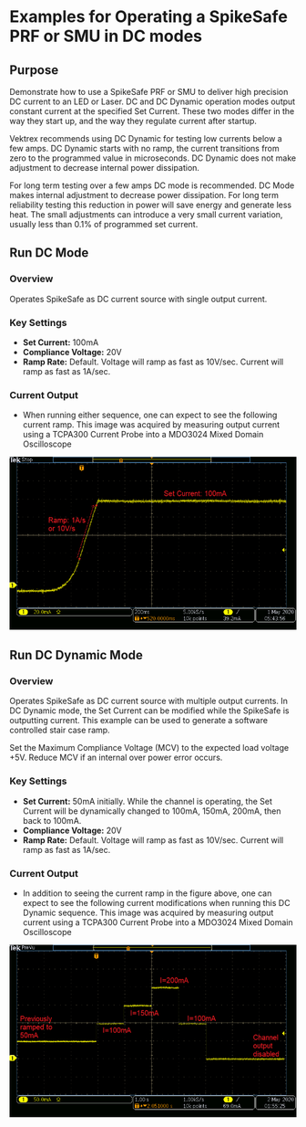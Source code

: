 # Examples for Operating a SpikeSafe PRF or SMU in DC modes

## **Purpose**
Demonstrate how to use a SpikeSafe PRF or SMU to deliver high precision DC current to an LED or Laser.  DC and DC Dynamic operation modes output constant current at the specified Set Current. These two modes differ in the way they start up, and the way they regulate current after startup.

Vektrex recommends using DC Dynamic for testing low currents below a few amps.  DC Dynamic starts with no ramp, the current transitions from zero to the programmed value in microseconds. DC Dynamic does not make adjustment to decrease internal power dissipation.

For long term testing over a few amps DC mode is recommended.  DC Mode makes internal adjustment to decrease power dissipation.  For long term reliability testing this reduction in power will save energy and generate less heat.  The small adjustments can introduce a very small current variation, usually less than 0.1% of programmed set current.

## **Run DC Mode**

### Overview 
Operates SpikeSafe as DC current source with single output current.

### Key Settings 
- **Set Current:** 100mA
- **Compliance Voltage:** 20V
- **Ramp Rate:** Default. Voltage will ramp as fast as 10V/sec. Current will ramp as fast as 1A/sec.

### Current Output
- When running either sequence, one can expect to see the following current ramp. This image was acquired by measuring output current using a TCPA300 Current Probe into a MDO3024 Mixed Domain Oscilloscope

![](DC_ramp.png)

## **Run DC Dynamic Mode**

### Overview
Operates SpikeSafe as DC current source with multiple output currents. In DC Dynamic mode, the Set Current can be modified while the SpikeSafe is outputting current.  This example can be used to generate a software controlled stair case ramp.

Set the Maximum Compliance Voltage (MCV) to the expected load voltage +5V. Reduce MCV if an internal over power error occurs. 

### Key Settings
- **Set Current:** 50mA initially. While the channel is operating, the Set Current will be dynamically changed to 100mA, 150mA, 200mA, then back to 100mA.
- **Compliance Voltage:** 20V
- **Ramp Rate:** Default. Voltage will ramp as fast as 10V/sec. Current will ramp as fast as 1A/sec.

### Current Output
- In addition to seeing the current ramp in the figure above, one can expect to see the following current modifications when running this DC Dynamic sequence. This image was acquired by measuring output current using a TCPA300 Current Probe into a MDO3024 Mixed Domain Oscilloscope

![](DC_dynamic_current_changes.png)
